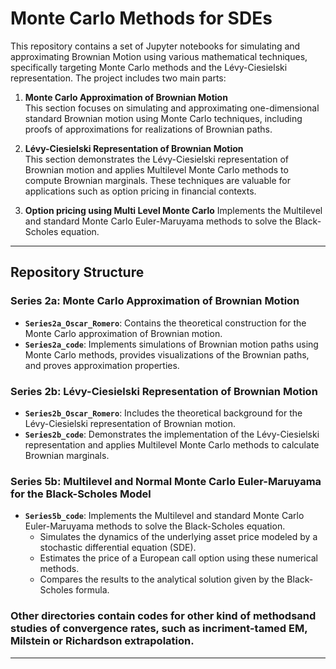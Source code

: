 # Monte Carlo Methods for SDEs

This repository contains a set of Jupyter notebooks for simulating and approximating Brownian Motion using various mathematical techniques, specifically targeting Monte Carlo methods and the Lévy-Ciesielski representation. The project includes two main parts:

1. **Monte Carlo Approximation of Brownian Motion**  
   This section focuses on simulating and approximating one-dimensional standard Brownian motion using Monte Carlo techniques, including proofs of approximations for realizations of Brownian paths.

2. **Lévy-Ciesielski Representation of Brownian Motion**  
   This section demonstrates the Lévy-Ciesielski representation of Brownian motion and applies Multilevel Monte Carlo methods to compute Brownian marginals. These techniques are valuable for applications such as option pricing in financial contexts.

3. **Option pricing using Multi Level Monte Carlo**
   Implements the Multilevel and standard Monte Carlo Euler-Maruyama methods to solve the Black-Scholes equation.

---

## Repository Structure

### Series 2a: Monte Carlo Approximation of Brownian Motion
- **`Series2a_Oscar_Romero`**: Contains the theoretical construction for the Monte Carlo approximation of Brownian motion.
- **`Series2a_code`**: Implements simulations of Brownian motion paths using Monte Carlo methods, provides visualizations of the Brownian paths, and proves approximation properties.

### Series 2b: Lévy-Ciesielski Representation of Brownian Motion
- **`Series2b_Oscar_Romero`**: Includes the theoretical background for the Lévy-Ciesielski representation of Brownian motion.
- **`Series2b_code`**: Demonstrates the implementation of the Lévy-Ciesielski representation and applies Multilevel Monte Carlo methods to calculate Brownian marginals.

### Series 5b: Multilevel and Normal Monte Carlo Euler-Maruyama for the Black-Scholes Model
- **`Series5b_code`**: Implements the Multilevel and standard Monte Carlo Euler-Maruyama methods to solve the Black-Scholes equation.
  - Simulates the dynamics of the underlying asset price modeled by a stochastic differential equation (SDE).
  - Estimates the price of a European call option using these numerical methods.
  - Compares the results to the analytical solution given by the Black-Scholes formula.

### Other directories contain codes for other kind of methodsand studies of convergence rates, such as incriment-tamed EM, Milstein or Richardson extrapolation.

---

